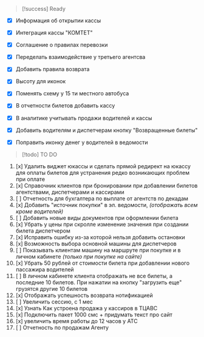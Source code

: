 > [!success] Ready

- [x] Информация об открытии кассы
- [x] Интеграция кассы "КОМТЕТ"
- [x] Соглашение о правилах перевозки
- [x] Переделать взаимодействие у третьего агентсва
- [x] Добавить правила возврата
- [x] Высоту для иконок
- [x] Поменять схему у 15 ти местного автобуса
- [x] В отчетности билетов добавить кассу
- [x] В аналитике учитывать продажи водителей и кассы
- [x] Добавить водителям и диспетчерам кнопку "Возвращенные билеты"
- [x] Поправить иконку денег у водителей в ведомости


> [!todo] TO DO

1. [x] Удалить виджет юкассы и сделать прямой редирект на юкассу для оплаты билетов для устранения редко возникающих проблем при оплате
2. [x] Справочник клиентов при бронировании при добавлении билетов агентствами, диспетчерами и кассирами
3. [ ] Отчетность для бухгалтера по выплате от агентств по декадам
4. [x] Добавить "источник покупки" в эл. ведомости, *(отображать всем кроме водителей)*
5. [ ] Добавить новые виды документов при оформлении билета
6. [x] Убрать у цены при скролле изменение значения при создании билета диспетчером
7. [x] Исправить ошибку из-за которой нельзя добавить остановки
9. [x] Возможность выбора основной машины для диспетчеров
10. [ ] Показывать клиентам машину на маршруте при покупке и в личном кабинете *(только при покупке на сайте)*
11. [x] Убрать 50 рублей от стоимости билета при добавлении нового пассажира водителей
12. [ ] В личном кабинете клиента отображать не все билеты, а последние 10 билетов. При нажатии на кнопку "загрузить еще" грузятся другие 10 билетов
13. [x] Отображать успешность возврата нотификацией
14. [ ] Увеличить сессию, с 1 мес
15. [x] Узнать Как устроена продажа у кассиров в ТЦАВС
16. [x] Подключить пакет 1000 смс + придумать текст про сайт
17. [x] увеличить время работы до 12 часов у АТС
18. [ ] Отчетность по продажам Агенту
